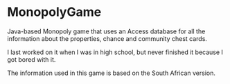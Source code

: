 MonopolyGame
============

Java-based Monopoly game that uses an Access database for all the information about the properties, chance and community chest cards.


I last worked on it when I was in high school, but never finished it because I got bored with it.

The information used in this game is based on the South African version.
